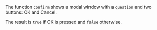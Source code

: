 The function `confirm` shows a modal window with a `question` and two buttons: OK and Cancel.

The result is `true` if OK is pressed and `false` otherwise.